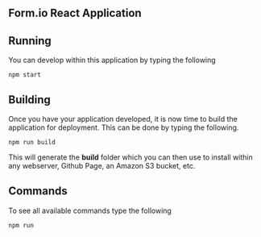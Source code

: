 Form.io React Application
---------------------------------


Running
-----------
You can develop within this application by typing the following

```
npm start
```


Building
------------
Once you have your application developed, it is now time to build the application for deployment. This can be done by typing the following.

```
npm run build
```

This will generate the **build** folder which you can then use to install within any webserver, Github Page, an Amazon S3 bucket, etc.

Commands
------------
To see all available commands type the following

```
npm run
```
